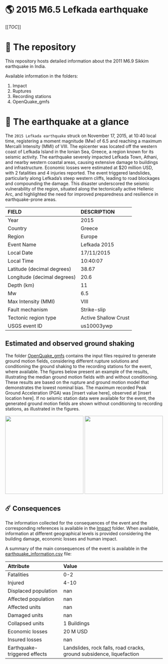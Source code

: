 # 🌎 2015 M6.5 Lefkada earthquake
[[_TOC_]]

# 📂 The repository

This repository hosts detailed information about the 2011 M6.9 Sikkim earthquake in India.

Available information in the folders:

1. Impact
2. Ruptures
3. Recording stations
4. OpenQuake_gmfs


# 🚀 The earthquake at a glance 

The `2015 Lefkada earthquake` struck on November 17, 2015, at 10:40 local time, registering a moment magnitude (Mw) of 6.5 and reaching a maximum Mercalli Intensity (MMI) of VIII. The epicenter was located off the western coast of Lefkada Island in the Ionian Sea, Greece, a region known for its seismic activity. The earthquake severely impacted Lefkada Town, Athani, and nearby western coastal areas, causing extensive damage to buildings and infrastructure. Economic losses were estimated at $20 million USD, with 2 fatalities and 4 injuries reported. The event triggered landslides, particularly along Lefkada’s steep western cliffs, leading to road blockages and compounding the damage. This disaster underscored the seismic vulnerability of the region, situated along the tectonically active Hellenic Arc, and highlighted the need for improved preparedness and resilience in earthquake-prone areas.

| FIELD | DESCRIPTION |
|:-------|:-------------|
| Year | 2015 |
| Country | Greece |
| Region | Europe |
| Event Name | Lefkada 2015 |
| Local Date | 17/11/2015 |
| Local Time | 10:40:07 |
| Latitude (decimal degrees) | 38.67 |
| Longitude (decimal degrees) | 20.6 |
| Depth (km) | 11 |
| Mw | 6.5 |
| Max Intensity (MMI) | VIII |
| Fault mechanism | Strike-slip |
| Tectonic region type | Active Shallow Crust |
| USGS event ID | us10003ywp |

## Estimated and observed ground shaking

The folder [OpenQuake_gmfs](./OpenQuake_gmfs/) contains the input files required to generate ground motion fields, considering different rupture solutions and conditioning the ground shaking to the recording stations for the event, where available. The figures below present an example of the results, illustrating the median ground motion fields with and without conditioning. These results are based on the rupture and ground motion model that demonstrates the lowest nominal bias. The maximum recorded Peak Ground Acceleration (PGA) was [insert value here], observed at [insert location here]. If no seismic station data were available for the event, the generated ground motion fields are shown without conditioning to recording stations, as illustrated in the figures.

<img src="./4.OpenQuake_gmfs/median_gmf_stations_none.png" height="250">
<img src="./4.OpenQuake_gmfs/median_gmf_stations_seismic.png" height="250">

## ☄️ Consequences

The information collected for the consequences of the event and the corresponding references is available in the [Impact](./Impact) folder. When available, information at different geographical levels is provided considering the building damage, economic losses and human impact.

A summary of the main consequences of the event is available in the [earthquake_information.csv](./earthquake_information.csv) file:

| Attribute | Value |
|:-------|:-------------|
| Fatalities | 0-2 |
| Injured | 4-10 |
| Displaced population | nan |
| Affected population | nan |
| Affected units | nan |
| Damaged units | nan |
| Collapsed units | 1 Buildings |
| Economic losses | 20 M USD |
| Insured losses | nan |
| Earthquake-triggered effects | Landslides, rock falls, road cracks, ground subsidence, liquefaction |